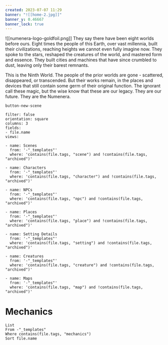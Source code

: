 ```yaml
---
created: 2023-07-07 11:29
banner: "![[home-2.jpg]]"
banner_y: 0.46667
banner_lock: true
---
```

![[numenera-logo-goldfoil.png]]
They say there have been eight worlds before ours. Eight times the people of this Earth, over vast millennia, built their civilizations, reaching heights we cannot even fully imagine now. They spoke to the stars, reshaped the creatures of the world, and mastered form and essence. They built cities and machines that have since crumbled to dust, leaving only their barest remnants.

This is the Ninth World. The people of the prior worlds are gone - scattered, disappeared, or transcended. But their works remain, in the places and devices that still contain some germ of their original function. The ignorant call these magic, but the wise know that these are our legacy. They are our future. They are the Numenera.

`button-new-scene`

```page-gallery
filter: false
orientation: square 
columns: 3
fields:
- file.name
views:

- name: Scenes
  from: '-"_templates"'
  where: 'contains(file.tags, "scene") and !contains(file.tags, "archived")'

- name: Characters
  from: '-"_templates"'
  where: 'contains(file.tags, "character") and !contains(file.tags, "archived")'

- name: NPCs
  from: '-"_templates"'
  where: 'contains(file.tags, "npc") and !contains(file.tags, "archived")'

- name: Places
  from: '-"_templates"'
  where: 'contains(file.tags, "place") and !contains(file.tags, "archived")'

- name: Setting Details
  from: '-"_templates"'
  where: 'contains(file.tags, "setting") and !contains(file.tags, "archived")'

- name: Creatures
  from: '-"_templates"'
  where: 'contains(file.tags, "creature") and !contains(file.tags, "archived")'

- name: Maps
  from: '-"_templates"'
  where: 'contains(file.tags, "map") and !contains(file.tags, "archived")'
```

# Mechanics
```dataview
List
From -"_templates"
Where contains(file.tags, "mechanics") 
Sort file.name
```